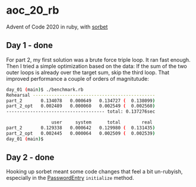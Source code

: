 # aoc_20_rb

Advent of Code 2020 in ruby, with [sorbet](https://sorbet.org/)

## Day 1 - done

For part 2, my first solution was a brute force triple loop. It ran fast enough. Then I tried a simple optimization based on the data: If the sum of the two outer loops is already over the target sum, skip the third loop. That improved performance a couple of orders of magnitutude:

```bash
day_01 (main)$ ./benchmark.rb
Rehearsal ----------------------------------------------
part_2       0.134078   0.000649   0.134727 (  0.138099)
part_2_opt   0.002489   0.000060   0.002549 (  0.002560)
------------------------------------- total: 0.137276sec

                 user     system      total        real
part_2       0.129338   0.000642   0.129980 (  0.131435)
part_2_opt   0.002445   0.000064   0.002509 (  0.002539)
day_01 (main)$
```

## Day 2 - done

Hooking up sorbet meant some code changes that feel a bit un-rubyish, especially in the [PasswordEntry](https://github.com/bfollek/aoc_20_rb/blob/main/day_02/password_entry.rb) `initialize` method.